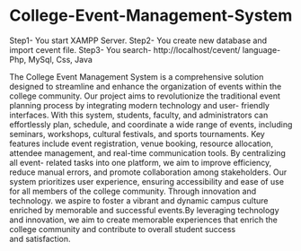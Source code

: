 # College-Event-Management-System
Step1- You start XAMPP Server.
Step2- You create new database and import cevent file.
Step3- You search- http://localhost/cevent/
language- Php, MySql, Css, Java

The College Event Management System is a comprehensive solution designed to streamline and enhance the organization of events within the college community. Our project aims to revolutionize the traditional event planning process by integrating modern technology and user- friendly interfaces. With this system, students, faculty, and administrators can effortlessly plan, schedule, and coordinate a wide range of events, including seminars, workshops, cultural festivals, and sports tournaments. Key features include event registration, venue booking, resource allocation, attendee management, and real-time communication tools. By centralizing all event- related tasks into one platform, we aim to improve efficiency, reduce manual errors, and promote collaboration among stakeholders. Our system prioritizes user experience, ensuring accessibility and ease of use for all members of the college community. Through innovation and technology. we aspire to foster a vibrant and dynamic campus culture enriched by memorable and successful events.By leveraging technology and innovation, we aim to create memorable experiences that enrich the college community and contribute to overall student success and satisfaction.
